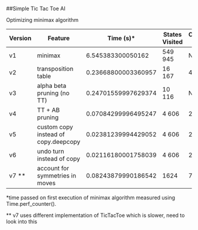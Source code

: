 ##Simple Tic Tac Toe AI

Optimizing minimax algorithm

| Version | Feature | Time (s)* | States Visited | Cache Size |
| ------- | ------------- | --------- | ---------------- | ---------- |
| v1      | minimax                              | 6.545383300050162 | 549 945 | N/A |
| v2      | transposition table                  | 0.23668800003360957 | 16 167  | 4520 |
| v3      | alpha beta pruning (no TT)           | 0.24701559997629374 | 10 116 | N/A |
| v4      | TT + AB pruning                      | 0.07084299996495247 | 4 606 | 2000 |
| v5      | custom copy instead of copy.deepcopy | 0.02381239994429052 | 4 606 | 2000 |
| v6      | undo turn instead of copy            | 0.02116180001758039 | 4 606 | 2000 |
| v7 **   | account for symmetries in moves      | 0.08243879990186542 | 1624 | 776

*time passed on first execution of minimax algorithm measured using Time.perf_counter().

** v7 uses different implementation of TicTacToe which is slower, need to look into this
